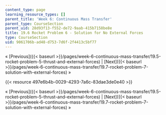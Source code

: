 ```yaml
---
content_type: page
learning_resource_types: []
parent_title: 'Week 6: Continuous Mass Transfer'
parent_type: CourseSection
parent_uid: 28d93f13-f552-de72-9aab-415b7158be8e
title: 19.6 Rocket Problem 6 - Solution for No External Forces
type: CourseSection
uid: 9061706b-ad48-d753-7d6f-2f4413c5bf77
---
```


« [Previous]({{< baseurl >}}/pages/week-6-continuous-mass-transfer/19.5-rocket-problem-5-thrust-and-external-forces) | [Next]({{< baseurl >}}/pages/week-6-continuous-mass-transfer/19.7-rocket-problem-7-solution-with-external-forces) »

{{< resource 497e6b4b-0029-4293-7a6c-83dae3de0e40 >}}

« [Previous]({{< baseurl >}}/pages/week-6-continuous-mass-transfer/19.5-rocket-problem-5-thrust-and-external-forces) | [Next]({{< baseurl >}}/pages/week-6-continuous-mass-transfer/19.7-rocket-problem-7-solution-with-external-forces) »